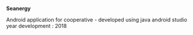 **Seanergy**

Android application for cooperative - developed using java android studio 
year development : 2018

